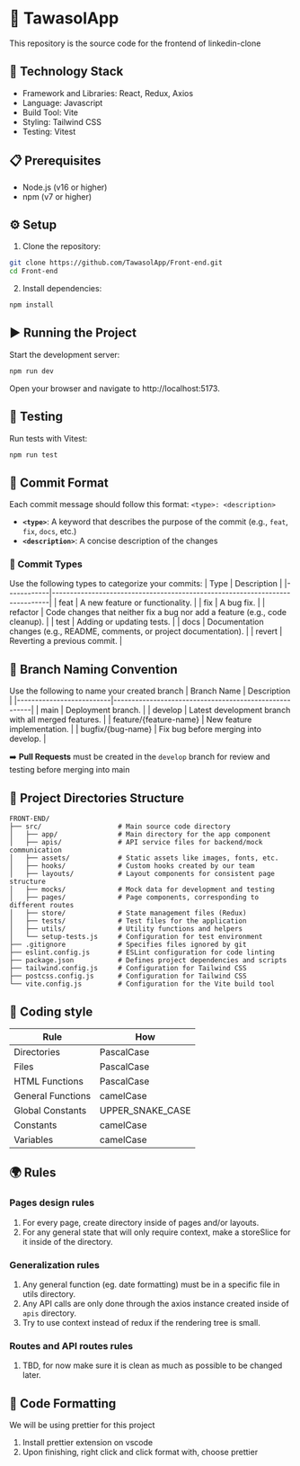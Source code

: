 # 🚀 TawasolApp
This repository is the source code for the frontend of linkedin-clone

## 🧰 Technology Stack
- Framework and Libraries: React, Redux, Axios
- Language: Javascript
- Build Tool: Vite
- Styling: Tailwind CSS
- Testing: Vitest

## 📋 Prerequisites
- Node.js (v16 or higher)
- npm (v7 or higher)

## ⚙️ Setup
1. Clone the repository:
```bash
git clone https://github.com/TawasolApp/Front-end.git
cd Front-end
```
2. Install dependencies:
```bash
npm install
```

## ▶️ Running the Project
Start the development server:
```bash
npm run dev
```
Open your browser and navigate to http://localhost:5173.

## 🧪 Testing
Run tests with Vitest:
```bash
npm run test
```

## 📝 Commit Format
Each commit message should follow this format:
`<type>: <description>`
- **`<type>`**: A keyword that describes the purpose of the commit (e.g., `feat`, `fix`, `docs`, etc.)
- **`<description>`**: A concise description of the changes

### 🔖 Commit Types
Use the following types to categorize your commits:
| Type       | Description                                                                 |
|------------|-----------------------------------------------------------------------------|
| feat       | A new feature or functionality.                                             |
| fix        | A bug fix.                                                                  |
| refactor   | Code changes that neither fix a bug nor add a feature (e.g., code cleanup). |
| test       | Adding or updating tests.                                                   |
| docs       | Documentation changes (e.g., README, comments, or project documentation).   |
| revert     | Reverting a previous commit.                                                |

## 🌳 Branch Naming Convention
Use the following to name your created branch
| Branch Name              | Description                                           |
|--------------------------|-------------------------------------------------------|
| main                     | Deployment branch.                                    |
| develop                  | Latest development branch with all merged features.   |
| feature/{feature-name}   | New feature implementation.                           |
| bugfix/{bug-name}        | Fix bug before merging into develop.                  |

➡️ **Pull Requests** must be created in the `develop` branch for review and testing before merging into main

## 📂 Project Directories Structure
```
FRONT-END/
├── src/                   # Main source code directory
│   ├── app/               # Main directory for the app component
│   ├── apis/              # API service files for backend/mock communication
│   ├── assets/            # Static assets like images, fonts, etc.
│   ├── hooks/             # Custom hooks created by our team
│   ├── layouts/           # Layout components for consistent page structure
│   ├── mocks/             # Mock data for development and testing
│   ├── pages/             # Page components, corresponding to different routes
│   ├── store/             # State management files (Redux)
│   ├── tests/             # Test files for the application
│   ├── utils/             # Utility functions and helpers
│   └── setup-tests.js     # Configuration for test environment
├── .gitignore             # Specifies files ignored by git
├── eslint.config.js       # ESLint configuration for code linting
├── package.json           # Defines project dependencies and scripts
├── tailwind.config.js     # Configuration for Tailwind CSS
├── postcss.config.js      # Configuration for Tailwind CSS
└── vite.config.js         # Configuration for the Vite build tool
```

## 📐 Coding style
| Rule                | How               |
|---------------------|-------------------|
| Directories         | PascalCase        |
| Files               | PascalCase        |
| HTML Functions      | PascalCase        |
| General Functions   | camelCase         |
| Global Constants    | UPPER_SNAKE_CASE  |
| Constants           | camelCase         |
| Variables           | camelCase         |

## 🌍 Rules
### Pages design rules
1. For every page, create directory inside of pages and/or layouts.
2. For any general state that will only require context, make a storeSlice for it inside of the directory.

### Generalization rules
1. Any general function (eg. date formatting) must be in a specific file in utils directory.
2. Any API calls are only done through the axios instance created inside of `apis` directory.
3. Try to use context instead of redux if the rendering tree is small.

### Routes and API routes rules
1. TBD, for now make sure it is clean as much as possible to be changed later.

## 🎯 Code Formatting
We will be using prettier for this project
1. Install prettier extension on vscode
2. Upon finishing, right click and click format with, choose prettier
